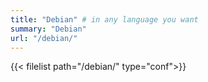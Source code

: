 ```yaml
---
title: "Debian" # in any language you want
summary: "Debian"
url: "/debian/"
---
```

{{< filelist path="/debian/" type="conf">}}
